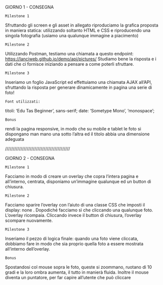 GIORNO 1 - CONSEGNA

    Milestone 1
Sfruttando gli screen e gli asset in allegato riproduciamo la grafica proposta in maniera statica: utilizzando soltanto HTML e CSS e riproducendo una singola fotografia (usiamo una qualunque immagine a piacimento)

    Milestone 2
Utilizzando Postman, testiamo una chiamata a questo endpoint:
https://lanciweb.github.io/demo/api/pictures/
Studiamo bene la risposta e i dati che ci fornisce iniziando a pensare a come poterli sfruttare.

    Milestone 3
Inseriamo un foglio JavaScript ed effettuiamo una chiamata AJAX all’API, sfruttando la risposta per generare dinamicamente in pagina una serie di foto!

    Font utilizzati:
titoli: ‘Edu Tas Beginner’, sans-serif;
date: ‘Sometype Mono’, ‘monospace’;

    Bonus
rendi la pagina responsive, in modo che su mobile e tablet le foto si dispongano man mano una sotto l’altra ed il titolo abbia una dimensione adeguata

//////////////////////////////////////////

GIORNO 2 - CONSEGNA

    Milestone 1
Facciamo in modo di creare un overlay che copra l’intera pagina e all’interno, centrata, disponiamo un’immagine qualunque ed un button di chiusura.

    Milestone 2
Facciamo sparire l’overlay con l’aiuto di una classe CSS che imposti il display: none .
Dopodiché facciamo sì che cliccando una qualunque foto. L’overlay ricompaia.
Cliccando invece il button di chiusura, l’overlay scompare nuovamente.

    Milestone 3
Inseriamo il pezzo di logica finale: quando una foto viene cliccata, dobbiamo fare in modo che sia proprio quella foto a essere mostrata all’interno dell’overlay.

    Bonus
Spostandosi col mouse sopra le foto, queste si zoommano, ruotano di 10 gradi e la loro ombra aumenta, il tutto in manierà fluida. Inoltre il mouse diventa un puntatore, per far capire all’utente che può cliccare